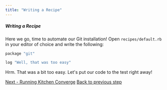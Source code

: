 ```yaml
---
title: "Writing a Recipe"
---
```

##### Writing a Recipe

Here we go, time to automate our Git installation! Open `recipes/default.rb` in your editor of choice and write the following:

~~~ruby
package "git"

log "Well, that was too easy"
~~~

Hrm. That was a bit too easy. Let's put our code to the test right away!

<div class="sidebar--footer">
<a class="button primary-cta" href="running-converge">Next - Running Kitchen Converge</a>
<a class="sidebar--footer--back" href="configuration">Back to previous step</a>
</div>
